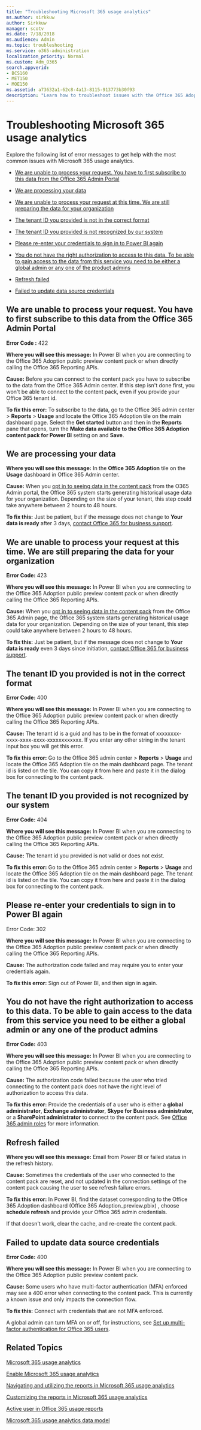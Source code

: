 ```yaml
---
title: "Troubleshooting Microsoft 365 usage analytics"
ms.author: sirkkuw
author: Sirkkuw
manager: scotv
ms.date: 7/18/2018
ms.audience: Admin
ms.topic: troubleshooting
ms.service: o365-administration
localization_priority: Normal
ms.custom: Adm_O365
search.appverid:
- BCS160
- MET150
- MOE150
ms.assetid: a73632a1-62c8-4a13-8115-913773b30f93
description: "Learn how to troubleshoot issues with the Office 365 Adoption content pack."
---
```


# Troubleshooting Microsoft 365 usage analytics

Explore the following list of error messages to get help with the most common issues with Microsoft 365 usage analytics.
  
- [We are unable to process your request. You have to first subscribe to this data from the Office 365 Admin Portal](usage-analytics-errors.md#bk_unabletoprocess)
    
- [We are processing your data](usage-analytics-errors.md#bk_processing)
    
- [We are unable to process your request at this time. We are still preparing the data for your organization](usage-analytics-errors.md#bk_unabletoprocessrequest)
    
- [The tenant ID you provided is not in the correct format](usage-analytics-errors.md#bk_tenantidwrongformat)
    
- [The tenant ID you provided is not recognized by our system](usage-analytics-errors.md#bk_tennatidnotrecognized)
    
- [Please re-enter your credentials to sign in to Power BI again](usage-analytics-errors.md#bk_reentercreds)
    
- [You do not have the right authorization to access to this data. To be able to gain access to the data from this service you need to be either a global admin or any one of the product admins](usage-analytics-errors.md#bk_notanadmin)
    
- [Refresh failed](usage-analytics-errors.md#bk_refreshfail)
    
- [Failed to update data source credentials](usage-analytics-errors.md#bk_failedupdatecreds)
    
## We are unable to process your request. You have to first subscribe to this data from the Office 365 Admin Portal
<a name="bk_unabletoprocess"> </a>

 **Error Code :** 422 
  
 **Where you will see this message:** In Power BI when you are connecting to the Office 365 Adoption public preview content pack or when directly calling the Office 365 Reporting APIs. 
  
 **Cause:** Before you can connect to the content pack you have to subscribe to the data from the Office 365 Admin center. If this step isn't done first, you won't be able to connect to the content pack, even if you provide your Office 365 tenant id. 
  
 **To fix this error:** To subscribe to the data, go to the Office 365 admin center \> **Reports** \> **Usage** and locate the Office 365 Adoption tile on the main dashboard page. Select the **Get started** button and then in the **Reports** pane that opens, turn the **Make data available to the Office 365 Adoption content pack for Power BI** setting on and **Save**.
  
## We are processing your data
<a name="bk_processing"> </a>

 **Where you will see this message:** In the **Office 365 Adoption** tile on the **Usage** dashboard in Office 365 Admin center. 
  
 **Cause:** When you [opt in to seeing data in the content pack](enable-usage-analytics.md) from the O365 Admin portal, the Office 365 system starts generating historical usage data for your organization. Depending on the size of your tenant, this step could take anywhere between 2 hours to 48 hours. 
  
 **To fix this:** Just be patient, but if the message does not change to **Your data is ready** after 3 days, [contact Office 365 for business support](../contact-support-for-business-products.md).
  
## We are unable to process your request at this time. We are still preparing the data for your organization
<a name="bk_unabletoprocessrequest"> </a>

 **Error Code:** 423 
  
 **Where you will see this message:** In Power BI when you are connecting to the Office 365 Adoption public preview content pack or when directly calling the Office 365 Reporting APIs. 
  
 **Cause:** When you [opt in to seeing data in the content pack](enable-usage-analytics.md) from the Office 365 Admin page, the Office 365 system starts generating historical usage data for your organization. Depending on the size of your tenant, this step could take anywhere between 2 hours to 48 hours. 
  
 **To fix this:** Just be patient, but if the message does not change to **Your data is ready** even 3 days since initiation, [contact Office 365 for business support](../contact-support-for-business-products.md).
  
## The tenant ID you provided is not in the correct format
<a name="bk_tenantidwrongformat"> </a>

 **Error Code:** 400 
  
 **Where you will see this message:** In Power BI when you are connecting to the Office 365 Adoption public preview content pack or when directly calling the Office 365 Reporting APIs. 
  
 **Cause:** The tenant id is a guid and has to be in the format of xxxxxxxx-xxxx-xxxx-xxxx-xxxxxxxxxxxx. If you enter any other string in the tenant input box you will get this error. 
  
 **To fix this error:** Go to the Office 365 admin center \> **Reports** \> **Usage** and locate the Office 365 Adoption tile on the main dashboard page. The tenant id is listed on the tile. You can copy it from here and paste it in the dialog box for connecting to the content pack. 
  
## The tenant ID you provided is not recognized by our system
<a name="bk_tennatidnotrecognized"> </a>

 **Error Code:** 404 
  
 **Where you will see this message:** In Power BI when you are connecting to the Office 365 Adoption public preview content pack or when directly calling the Office 365 Reporting APIs. 
  
 **Cause:** The tenant id you provided is not valid or does not exist. 
  
 **To fix this error:** Go to the Office 365 admin center \> **Reports** \> **Usage** and locate the Office 365 Adoption tile on the main dashboard page. The tenant id is listed on the tile. You can copy it from here and paste it in the dialog box for connecting to the content pack. 
  
## Please re-enter your credentials to sign in to Power BI again
<a name="bk_reentercreds"> </a>

Error Code: 302
  
 **Where you will see this message:** In Power BI when you are connecting to the Office 365 Adoption public preview content pack or when directly calling the Office 365 Reporting APIs. 
  
 **Cause:** The authorization code failed and may require you to enter your credentials again. 
  
 **To fix this error:** Sign out of Power BI, and then sign in again. 
  
## You do not have the right authorization to access to this data. To be able to gain access to the data from this service you need to be either a global admin or any one of the product admins
<a name="bk_notanadmin"> </a>

 **Error Code:** 403 
  
 **Where you will see this message:** In Power BI when you are connecting to the Office 365 Adoption public preview content pack or when directly calling the Office 365 Reporting APIs. 
  
 **Cause:** The authorization code failed because the user who tried connecting to the content pack does not have the right level of authorization to access this data. 
  
 **To fix this error:** Provide the credentials of a user who is either a **global administrator**, **Exchange administrator**, **Skype for Business administrator,** or a **SharePoint administrator** to connect to the content pack. See [Office 365 admin roles](../add-users-2/about-admin-roles.md) for more information. 
  
## Refresh failed
<a name="bk_refreshfail"> </a>

 **Where you will see this message:** Email from Power BI or failed status in the refresh history. 
  
 **Cause:** Sometimes the credentials of the user who connected to the content pack are reset, and not updated in the connection settings of the content pack causing the user to see refresh failure errors. 
  
 **To fix this error:** In Power BI, find the dataset corresponding to the Office 365 Adoption dashboard (Office 365 Adoption_preview.pbix) , choose **schedule refresh** and provide your Office 365 admin credentials. 
  
If that doesn't work, clear the cache, and re-create the content pack.
  
## Failed to update data source credentials
<a name="bk_failedupdatecreds"> </a>

 **Error Code:** 400 
  
 **Where you will see this message:** In Power BI when you are connecting to the Office 365 Adoption public preview content pack. 
  
 **Cause:** Some users who have multi-factor authentication (MFA) enforced may see a 400 error when connecting to the content pack. This is currently a known issue and only impacts the connection flow. 
  
 **To fix this:** Connect with credentials that are not MFA enforced. 
  
A global admin can turn MFA on or off, for instructions, see [Set up multi-factor authentication for Office 365 users](../security-and-compliance/set-up-multi-factor-authentication.md).
  
## Related Topics
<a name="bk_failedupdatecreds"> </a>

[ Microsoft 365 usage analytics ](usage-analytics.md)
  
[Enable Microsoft 365 usage analytics](enable-usage-analytics.md)
  
[ Navigating and utilizing the reports in Microsoft 365 usage analytics ](navigate-and-utilize-reports.md)
  
[Customizing the reports in Microsoft 365 usage analytics](customize-reports.md)
  
[Active user in Office 365 usage reports](active-user-in-usage-reports.md)
  
[Microsoft 365 usage analytics data model](usage-analytics-data-model.md)
  

